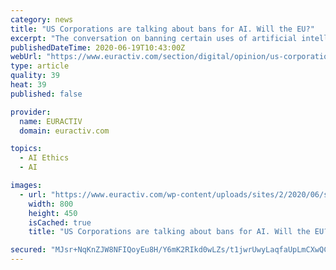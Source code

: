 ```yaml
---
category: news
title: "US Corporations are talking about bans for AI. Will the EU?"
excerpt: "The conversation on banning certain uses of artificial intelligence (AI) is back on the legislative agenda. The European Commission's public consultation closed recently,"
publishedDateTime: 2020-06-19T10:43:00Z
webUrl: "https://www.euractiv.com/section/digital/opinion/us-corporations-are-talking-about-bans-for-ai-will-the-eu/"
type: article
quality: 39
heat: 39
published: false

provider:
  name: EURACTIV
  domain: euractiv.com

topics:
  - AI Ethics
  - AI

images:
  - url: "https://www.euractiv.com/wp-content/uploads/sites/2/2020/06/shutterstock_1101332606-800x450.jpg"
    width: 800
    height: 450
    isCached: true
    title: "US Corporations are talking about bans for AI. Will the EU?"

secured: "MJsr+NqKnZJW8NFIQoyEu8H/Y6mK2RIkd0wLZs/t1jwrUwyLaqfaUpLmCXwQCgBYPG2rgXiSAs3kRDWWWQJk/otifqMHf0zM2YdmdIPzIq2nqVN6l3UwG3z3qNsusfY/NR/3DYrq8kiotl+CEKf5JFJVZFZKz7Q+zMNXhsfXO0BIDHfn9SKpQtpjnOtxuDEUUGyANHPPcS3vHViCKQ4vkxsAAIickudvoGPUBMQYGyKbHrQp4Zc9seWTQkLggSfReRXX/NlEZDJpwzpqUY7E+UIEG8trTEpC+1z/83+PBjX9FBOdGFqIpRSjSKS+/MDZOHzyHhL5dMZFLbXiN0sZMw==;F7usTZti/kq0MI5/R4KOCw=="
---
```


